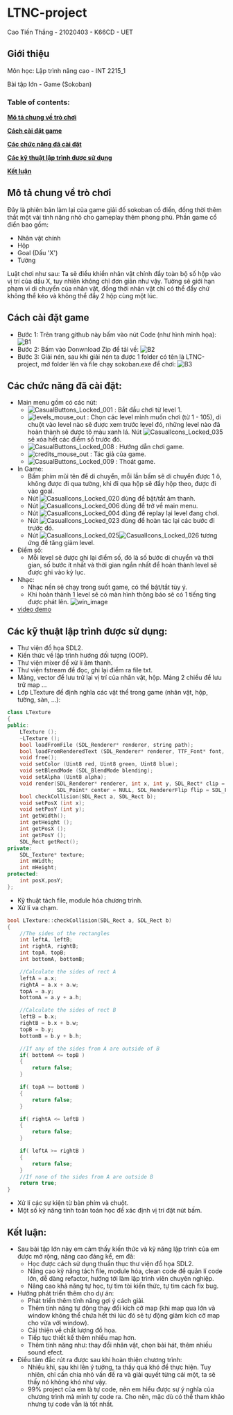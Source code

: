 # LTNC-project
Cao Tiến Thắng - 21020403 - K66CD - UET
## Giới thiệu
Môn học: Lập trình nâng cao - INT 2215_1

Bài tập lớn - Game (Sokoban)
### Table of contents:
**[Mô tả chung về trò chơi](#mô-tả-chung-về-trò-chơi)**

**[Cách cài đặt game](#cách-cài-đặt-game)**

**[Các chức năng đã cài đặt](#các-chức-năng-đã-cài-đặt)**

**[Các kỹ thuật lập trình được sử dụng](#các-kỹ-thuật-lập-trình-được-sử-dụng)**

**[Kết luận](#kết-luận)**

## Mô tả chung về trò chơi
Đây là phiên bản làm lại của game giải đố sokoban cổ điển, đồng thời thêm thắt một vài tính năng nhỏ cho gameplay thêm phong phú.
Phần game cổ điển bao gồm:
- Nhân vật chính
- Hộp
- Goal (Dấu 'X')
- Tường

Luật chơi như sau: Ta sẽ điều khiển nhân vật chính đẩy toàn bộ số hộp vào vị trí của dấu X, tuy nhiên không chỉ đơn giản như vậy.
Tường sẽ giới hạn phạm vi di chuyển của nhân vật, đồng thời nhân vật chỉ có thể đẩy chứ không thể kéo và không thể đẩy 2 hộp cùng một lúc.
## Cách cài đặt game
- Bước 1: Trên trang github này bấm vào nút Code (như hình minh họa):
![B1](https://user-images.githubusercontent.com/100329563/169662470-7099069d-df30-4302-a5a3-f79e53ee6256.png)
- Bước 2: Bấm vào Donwnload Zip để tải về:
![B2](https://user-images.githubusercontent.com/100329563/169662543-ce395ba0-8bd6-441f-8f0f-a39efab8f699.png)
- Bước 3: Giải nén, sau khi giải nén ta được 1 folder có tên là LTNC-project, mở folder lên và file chạy sokoban.exe để chơi:
![B3](https://user-images.githubusercontent.com/100329563/169662703-5ab71ced-77f9-4a88-82d5-2ae2966f3cf3.png)
## Các chức năng đã cài đặt:
- Main menu gồm có các nút:
  - ![CasualButtons_Locked_001](https://user-images.githubusercontent.com/100329563/169691374-8630b4df-7c55-43cb-839b-78c9ed734c1b.png) : Bắt đầu chơi từ level 1.
  - ![levels_mouse_out](https://user-images.githubusercontent.com/100329563/169691393-cbe4582f-58dc-4d6f-8931-2663c23a8086.png) : Chọn các level mình muốn chơi (từ 1 - 105), di chuột vào level nào sẽ được xem trước level đó, những level nào đã hoàn thành sẽ được tô màu xanh lá. Nút ![CasualIcons_Locked_035](https://user-images.githubusercontent.com/100329563/169693433-46f6c591-73e1-4027-9f4c-3ae1dfdfcef1.png) sẽ xóa hết các điểm số trước đó.
  - ![CasualButtons_Locked_008](https://user-images.githubusercontent.com/100329563/169691437-f5265e10-8329-4b3f-bb56-a16389cc70ea.png) : Hướng dẫn chơi game.
  - ![credits_mouse_out](https://user-images.githubusercontent.com/100329563/169691475-da4229a0-bfdf-4db0-80fa-8c1f1ab87119.png) : Tác giả của game.
  - ![CasualButtons_Locked_009](https://user-images.githubusercontent.com/100329563/169691496-df729442-9d96-4533-89ec-129bd8a8af22.png) : Thoát game.
- In Game:
  - Bấm phím mũi tên để di chuyển, mỗi lần bấm sẽ di chuyển được 1 ô, không được đi qua tường, khi đi qua hộp sẽ đẩy hộp theo, được đi vào goal.
  - Nút ![CasualIcons_Locked_020](https://user-images.githubusercontent.com/100329563/169683765-b80d916d-f004-49c3-ac8e-b7dfa9a0258d.png) dùng để bật/tắt âm thanh.
  - Nút ![CasualIcons_Locked_006](https://user-images.githubusercontent.com/100329563/169683710-09b7c065-d0f6-4f0c-ae0a-d5e303a3fb7a.png) dùng để trở về main menu.
  - Nút ![CasualIcons_Locked_004](https://user-images.githubusercontent.com/100329563/169683783-9c03b08d-3df7-4938-b22b-bbfc44074b2d.png) dùng để replay lại level đang chơi.
  - Nút ![CasualIcons_Locked_023](https://user-images.githubusercontent.com/100329563/169683801-1e491ab2-d491-4b3e-b832-af7510546d30.png) dùng để hoàn tác lại các bước đi trước đó.
  - Nút ![CasualIcons_Locked_025](https://user-images.githubusercontent.com/100329563/169683853-fd221379-eed2-460e-b37e-cdac32a8a528.png)![CasualIcons_Locked_026](https://user-images.githubusercontent.com/100329563/169683858-f76a4093-2496-4d4f-826b-9b5706216eae.png) tương ứng để tăng giảm level.
- Điểm số: 
  - Mỗi level sẽ được ghi lại điểm số, đó là số bước di chuyển và thời gian, số bước ít nhất và thời gian ngắn nhất để hoàn thành level sẽ được ghi vào kỷ lục.
- Nhạc:
  - Nhạc nền sẽ chạy trong suốt game, có thể bật/tắt tùy ý.
  - Khi hoàn thành 1 level sẽ có màn hình thông báo sẽ có 1 tiếng ting được phát lên.
  ![win_image](https://user-images.githubusercontent.com/100329563/170060219-8b78abe8-30a8-4acd-b097-45973752ffd4.png)
- [video demo](https://www.youtube.com/watch?v=p_IewL05KVQ)
## Các kỹ thuật lập trình được sử dụng:
- Thư viện đồ họa SDL2.
- Kiến thức về lập trình hướng đối tượng (OOP).
- Thư viện mixer để xử lí âm thanh.
- Thư viện fstream để đọc, ghi lại điểm ra file txt.
- Mảng, vector để lưu trữ lại vị trí của nhân vật, hộp. Mảng 2 chiều để lưu trữ map ...
- Lớp LTexture để định nghĩa các vật thể trong game (nhân vật, hộp, tường, sàn, ...):
```C++
class LTexture
{
public:
    LTexture ();
    ~LTexture ();
    bool loadFromFile (SDL_Renderer* renderer, string path);
    bool loadFromRenderedText (SDL_Renderer* renderer, TTF_Font* font, string textureText, SDL_Color textColor);
    void free();
    void setColor (Uint8 red, Uint8 green, Uint8 blue);
    void setBlendMode (SDL_BlendMode blending);
    void setAlpha (Uint8 alpha);
    void render(SDL_Renderer* renderer, int x, int y, SDL_Rect* clip = NULL, double angle = 0.0,
                SDL_Point* center = NULL, SDL_RendererFlip flip = SDL_FLIP_NONE );
    bool checkCollision(SDL_Rect a, SDL_Rect b);
    void setPosX (int x);
    void setPosY (int y);
    int getWidth();
    int getHeight ();
    int getPosX ();
    int getPosY ();
    SDL_Rect getRect();
private:
    SDL_Texture* texture;
    int mWidth;
    int mHeight;
protected:
    int posX,posY;
};  
```
- Kỹ thuật tách file, module hóa chương trình.
- Xử lí va chạm.
```C++
bool LTexture::checkCollision(SDL_Rect a, SDL_Rect b)
{
    //The sides of the rectangles
    int leftA, leftB;
    int rightA, rightB;
    int topA, topB;
    int bottomA, bottomB;

    //Calculate the sides of rect A
    leftA = a.x;
    rightA = a.x + a.w;
    topA = a.y;
    bottomA = a.y + a.h;

    //Calculate the sides of rect B
    leftB = b.x;
    rightB = b.x + b.w;
    topB = b.y;
    bottomB = b.y + b.h;

    //If any of the sides from A are outside of B
    if( bottomA <= topB )
    {
        return false;
    }

    if( topA >= bottomB )
    {
        return false;
    }

    if( rightA <= leftB )
    {
        return false;
    }

    if( leftA >= rightB )
    {
        return false;
    }
    //If none of the sides from A are outside B
    return true;
}
```
- Xử lí các sự kiện từ bàn phím và chuột.
- Một số kỹ năng tính toán toán học để xác định vị trí đặt nút bấm.
## Kết luận:
- Sau bài tập lớn này em cảm thấy kiến thức và kỹ năng lập trình của em được mở rộng, nâng cao đáng kể, em đã:
   - Học được cách sử dụng thuần thục thư viện đồ họa SDL2.
   - Nâng cao kỹ năng tách file, module hóa, clean code để quản lí code lớn, dễ dàng refactor, hướng tới làm lập trình viên chuyên nghiệp.
   - Nâng cao khả năng tự học, tự tìm tòi kiến thức, tự tìm cách fix bug.
- Hướng phát triển thêm cho dự án:
  - Phát triển thêm tính năng gợi ý cách giải.
  - Thêm tính năng tự động thay đổi kích cỡ map (khi map qua lớn và window không thể chứa hết thì lúc đó sẽ tự động giảm kích cỡ map cho vừa với window).
  - Cải thiện về chất lượng đồ họa.
  - Tiếp tục thiết kế thêm nhiều map hơn.
  - Thêm tính năng như: thay đổi nhân vật, chọn bài hát, thêm nhiều sound efect.
- Điều tâm đắc rút ra được sau khi hoàn thiện chương trình: 
  - Nhiều khi, sau khi lên ý tưởng, ta thấy quá khó để thực hiện. Tuy nhiên, chỉ cần chia nhỏ vấn đề ra và giải quyết từng cái một, ta sẽ thấy nó không khó như vậy.
  - 99% project của em là tự code, nên em hiểu được sự ý nghĩa của chương trình mà mình tự code ra. Cho nên, mặc dù có thể tham khảo nhưng tự code vẫn là tốt nhất.
